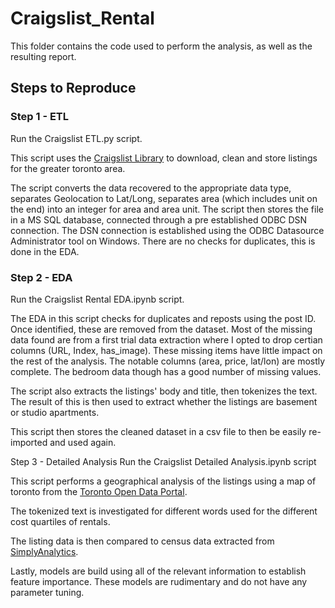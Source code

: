 # Craigslist_Rental
This folder contains the code used to perform the analysis, as well as the resulting report.

## Steps to Reproduce

### Step 1 - ETL
Run the Craigslist ETL.py script. 

This script uses the [Craigslist Library](https://pypi.org/project/python-craigslist/) to download, clean and store listings for the greater toronto area. 

The script converts the data recovered to the appropriate data type, separates Geolocation to Lat/Long, separates area (which includes unit on the end) into an integer for area and area unit.
The script then stores the file in a MS SQL database, connected through a pre established ODBC DSN connection. The DSN connection is established using the ODBC Datasource Administrator tool on Windows. There are no checks for duplicates, this is done in the EDA.

### Step 2 - EDA
Run the Craigslist Rental EDA.ipynb script. 

The EDA in this script checks for duplicates and reposts using the post ID. Once identified, these are removed from the dataset. Most of the missing data found are from a first trial data extraction where I opted to drop certian columns (URL, Index, has_image). These missing items have little impact on the rest of the analysis. The notable columns (area, price, lat/lon) are mostly complete. The bedroom data though has a good number of missing values. 

The script also extracts the listings' body and title, then tokenizes the text. The result of this is then used to extract whether the listings are basement or studio apartments. 

This script then stores the cleaned dataset in a csv file to then be easily re-imported and used again. 

Step 3 - Detailed Analysis
Run the Craigslist Detailed Analysis.ipynb script

This script performs a geographical analysis of the listings using a map of toronto from the [Toronto Open Data Portal](https://www.toronto.ca/city-government/data-research-maps/open-data/open-data-catalogue/#a45bd45a-ede8-730e-1abc-93105b2c439f). 

The tokenized text is investigated for different words used for the different cost quartiles of rentals. 

The listing data is then compared to census data extracted from [SimplyAnalytics](https://simplyanalytics.com/). 

Lastly, models are build using all of the relevant information to establish feature importance. These models are rudimentary and do not have any parameter tuning.